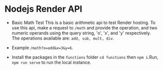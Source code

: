# Nodejs Render API

- Basic Math Test
  This is a basic arithmetic api to test Render hosting. To use this api, make a request to `/math` and provide the operation, and two numeric operands using the query string, 'o', 'x', and 'y' respectively. The operations available are: `add, sub, mult, div`.

- Example
  `/math?o=add&x=3&y=6`.

- Install the packages in the `functions` folder `cd functions` then `npm i`.Run, `npm run serve` to run the local instance.
